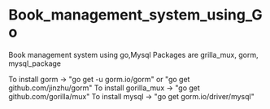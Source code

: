 # Book_management_system_using_Go
Book management system using go,Mysql
Packages are grilla_mux, gorm, mysql_package

To install gorm        -> "go get -u gorm.io/gorm" or  "go get github.com/jinzhu/gorm"
To install gorilla_mux -> "go get github.com/gorilla/mux"
To install mysql       -> "go get gorm.io/driver/mysql"
